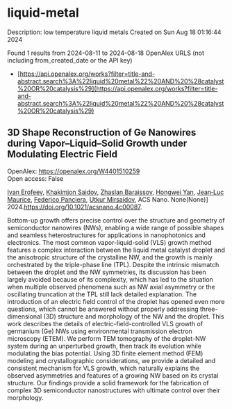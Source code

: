 # liquid-metal
Description: low temperature liquid metals
Created on Sun Aug 18 01:16:44 2024

Found 1 results from 2024-08-11 to 2024-08-18
OpenAlex URLS (not including from_created_date or the API key)
- [https://api.openalex.org/works?filter=title-and-abstract.search%3A%22liquid%20metal%22%20AND%20%28catalyst%20OR%20catalysis%29](https://api.openalex.org/works?filter=title-and-abstract.search%3A%22liquid%20metal%22%20AND%20%28catalyst%20OR%20catalysis%29)

## 3D Shape Reconstruction of Ge Nanowires during Vapor–Liquid–Solid Growth under Modulating Electric Field   

OpenAlex: https://openalex.org/W4401510259    
Open access: False
    
[Ivan Erofeev](https://openalex.org/A5057093790), [Khakimjon Saidov](https://openalex.org/A5001030397), [Zhaslan Baraissov](https://openalex.org/A5033052182), [Hongwei Yan](https://openalex.org/A5026257020), [Jean‐Luc Maurice](https://openalex.org/A5068756202), [Federico Panciera](https://openalex.org/A5000082795), [Utkur Mirsaidov](https://openalex.org/A5049252763), ACS Nano. None(None)] 2024.https://doi.org/10.1021/acsnano.4c00087.
    
Bottom-up growth offers precise control over the structure and geometry of semiconductor nanowires (NWs), enabling a wide range of possible shapes and seamless heterostructures for applications in nanophotonics and electronics. The most common vapor-liquid-solid (VLS) growth method features a complex interaction between the liquid metal catalyst droplet and the anisotropic structure of the crystalline NW, and the growth is mainly orchestrated by the triple-phase line (TPL). Despite the intrinsic mismatch between the droplet and the NW symmetries, its discussion has been largely avoided because of its complexity, which has led to the situation when multiple observed phenomena such as NW axial asymmetry or the oscillating truncation at the TPL still lack detailed explanation. The introduction of an electric field control of the droplet has opened even more questions, which cannot be answered without properly addressing three-dimensional (3D) structure and morphology of the NW and the droplet. This work describes the details of electric-field-controlled VLS growth of germanium (Ge) NWs using environmental transmission electron microscopy (ETEM). We perform TEM tomography of the droplet-NW system during an unperturbed growth, then track its evolution while modulating the bias potential. Using 3D finite element method (FEM) modeling and crystallographic considerations, we provide a detailed and consistent mechanism for VLS growth, which naturally explains the observed asymmetries and features of a growing NW based on its crystal structure. Our findings provide a solid framework for the fabrication of complex 3D semiconductor nanostructures with ultimate control over their morphology.    

    
